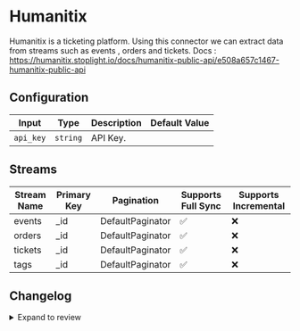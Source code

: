 # Humanitix
Humanitix is a ticketing platform.
Using this connector we can extract data from streams such as events , orders and tickets.
Docs : https://humanitix.stoplight.io/docs/humanitix-public-api/e508a657c1467-humanitix-public-api

## Configuration

| Input | Type | Description | Default Value |
|-------|------|-------------|---------------|
| `api_key` | `string` | API Key.  |  |

## Streams
| Stream Name | Primary Key | Pagination | Supports Full Sync | Supports Incremental |
|-------------|-------------|------------|---------------------|----------------------|
| events | _id | DefaultPaginator | ✅ |  ❌  |
| orders | _id | DefaultPaginator | ✅ |  ❌  |
| tickets | _id | DefaultPaginator | ✅ |  ❌  |
| tags | _id | DefaultPaginator | ✅ |  ❌  |

## Changelog

<details>
  <summary>Expand to review</summary>

| Version          | Date              | Pull Request | Subject        |
|------------------|-------------------|--------------|----------------|
| 0.0.33 | 2025-09-30 | [66407](https://github.com/airbytehq/airbyte/pull/66407) | Update dependencies |
| 0.0.32 | 2025-09-09 | [66055](https://github.com/airbytehq/airbyte/pull/66055) | Update dependencies |
| 0.0.31 | 2025-08-23 | [65355](https://github.com/airbytehq/airbyte/pull/65355) | Update dependencies |
| 0.0.30 | 2025-08-09 | [64578](https://github.com/airbytehq/airbyte/pull/64578) | Update dependencies |
| 0.0.29 | 2025-08-02 | [64293](https://github.com/airbytehq/airbyte/pull/64293) | Update dependencies |
| 0.0.28 | 2025-07-26 | [63832](https://github.com/airbytehq/airbyte/pull/63832) | Update dependencies |
| 0.0.27 | 2025-07-19 | [63492](https://github.com/airbytehq/airbyte/pull/63492) | Update dependencies |
| 0.0.26 | 2025-07-12 | [63125](https://github.com/airbytehq/airbyte/pull/63125) | Update dependencies |
| 0.0.25 | 2025-07-05 | [62548](https://github.com/airbytehq/airbyte/pull/62548) | Update dependencies |
| 0.0.24 | 2025-06-21 | [61832](https://github.com/airbytehq/airbyte/pull/61832) | Update dependencies |
| 0.0.23 | 2025-06-14 | [61138](https://github.com/airbytehq/airbyte/pull/61138) | Update dependencies |
| 0.0.22 | 2025-05-24 | [60671](https://github.com/airbytehq/airbyte/pull/60671) | Update dependencies |
| 0.0.21 | 2025-05-10 | [59891](https://github.com/airbytehq/airbyte/pull/59891) | Update dependencies |
| 0.0.20 | 2025-05-03 | [59290](https://github.com/airbytehq/airbyte/pull/59290) | Update dependencies |
| 0.0.19 | 2025-04-26 | [58779](https://github.com/airbytehq/airbyte/pull/58779) | Update dependencies |
| 0.0.18 | 2025-04-19 | [58181](https://github.com/airbytehq/airbyte/pull/58181) | Update dependencies |
| 0.0.17 | 2025-04-12 | [57727](https://github.com/airbytehq/airbyte/pull/57727) | Update dependencies |
| 0.0.16 | 2025-04-05 | [57079](https://github.com/airbytehq/airbyte/pull/57079) | Update dependencies |
| 0.0.15 | 2025-03-29 | [56671](https://github.com/airbytehq/airbyte/pull/56671) | Update dependencies |
| 0.0.14 | 2025-03-22 | [56071](https://github.com/airbytehq/airbyte/pull/56071) | Update dependencies |
| 0.0.13 | 2025-03-08 | [55509](https://github.com/airbytehq/airbyte/pull/55509) | Update dependencies |
| 0.0.12 | 2025-03-01 | [54778](https://github.com/airbytehq/airbyte/pull/54778) | Update dependencies |
| 0.0.11 | 2025-02-22 | [53822](https://github.com/airbytehq/airbyte/pull/53822) | Update dependencies |
| 0.0.10 | 2025-02-08 | [53307](https://github.com/airbytehq/airbyte/pull/53307) | Update dependencies |
| 0.0.9 | 2025-02-01 | [52754](https://github.com/airbytehq/airbyte/pull/52754) | Update dependencies |
| 0.0.8 | 2025-01-25 | [52293](https://github.com/airbytehq/airbyte/pull/52293) | Update dependencies |
| 0.0.7 | 2025-01-18 | [51785](https://github.com/airbytehq/airbyte/pull/51785) | Update dependencies |
| 0.0.6 | 2025-01-11 | [51210](https://github.com/airbytehq/airbyte/pull/51210) | Update dependencies |
| 0.0.5 | 2024-12-28 | [50646](https://github.com/airbytehq/airbyte/pull/50646) | Update dependencies |
| 0.0.4 | 2024-12-21 | [50074](https://github.com/airbytehq/airbyte/pull/50074) | Update dependencies |
| 0.0.3 | 2024-12-14 | [49618](https://github.com/airbytehq/airbyte/pull/49618) | Update dependencies |
| 0.0.2 | 2024-12-12 | [49261](https://github.com/airbytehq/airbyte/pull/49261) | Update dependencies |
| 0.0.1 | 2024-10-31 | | Initial release by [@ombhardwajj](https://github.com/ombhardwajj) via Connector Builder |

</details>
